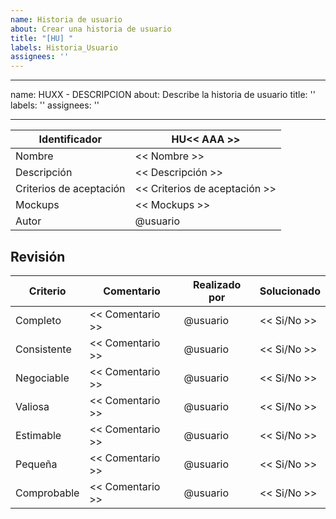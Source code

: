 ```yaml
---
name: Historia de usuario
about: Crear una historia de usuario
title: "[HU] "
labels: Historia_Usuario
assignees: ''
---
```


---
name: HUXX - DESCRIPCION
about: Describe la historia de usuario
title: ''
labels: ''
assignees: ''

---

| Identificador           | HU<< AAA >>                    |
|-------------------------|--------------------------------|
| Nombre                  | << Nombre >>                   |
| Descripción             | << Descripción >>              |
| Criterios de aceptación | << Criterios de aceptación >>  |
| Mockups                 | << Mockups >>                  |
| Autor                   | @usuario                       |

## Revisión

| Criterio      | Comentario       | Realizado por | Solucionado |
|---------------|------------------|---------------|---------------|
| Completo      | << Comentario >> | @usuario      | << Si/No >> |
| Consistente   | << Comentario >> | @usuario      | << Si/No >> |
| Negociable    | << Comentario >> | @usuario      | << Si/No >> |
| Valiosa       | << Comentario >> | @usuario      | << Si/No >> |
| Estimable     | << Comentario >> | @usuario      | << Si/No >> |
| Pequeña       | << Comentario >> | @usuario      | << Si/No >> |
| Comprobable   | << Comentario >> | @usuario      | << Si/No >> |

